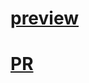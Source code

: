 # [preview](https://tarsen99.github.io/data-table-react/)
# [PR](https://github.com/TarSen99/data-table-react/pull/1)